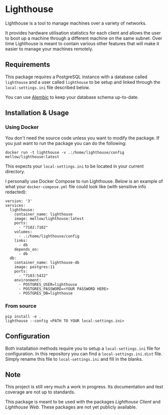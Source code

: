 # Lighthouse
Lighthouse is a tool to manage machines over a variety of networks.

It provides hardware utilisation statistics for each client and allows the user to boot up a machine through a different machine on the same subnet. Over time Lighthouse is meant to contain various other features that will make it easier to manage your machines remotely.

## Requirements
This package requires a PostgreSQL instance with a database called `lighthouse` and a user called `lighthouse` to be setup and linked through the `local-settings.ini` file described below.

You can use [Alembic](https://alembic.sqlalchemy.org/en/latest/) to keep your database schema up-to-date.

## Installation & Usage

### Using Docker
You don't need the source code unless you want to modify the package. If you just want to run the package you can do the following:
```
docker run -t lighthouse -v .:/home/lighthouse/config mellow/lighthouse:latest
```

This expects your `local-settings.ini` to be located in your current directory.

I personally use Docker Compose to run Lighthouse. Below is an example of what your `docker-compose.yml` file could look like (with sensitive info redacted):
```
version: '3'
services:
  lighthouse:
    container_name: lighthouse
    image: mellow/lighthouse:latest
    ports:
      - "7102:7102"
    volumes:
      - .:/home/lighthouse/config
    links:
      - db
    depends_on:
      - db
  db:
    container_name: lighthouse-db
    image: postgres:11
    ports:
      - "7103:5432"
    environment:
      - POSTGRES_USER=lighthouse
      - POSTGRES_PASSWORD=<YOUR PASSWORD HERE>
      - POSTGRES_DB=lighthouse
```

### From source
```
pip install -e .
lighthouse --config <PATH TO YOUR local-settings.ini> 
```

## Configuration
Both installation methods require you to setup a `local-settings.ini` file for configuration. In this repository you can find a `local-settings.ini.dist` file. Simply rename this file to `local-settings.ini` and fill in the blanks.

## Note
This project is still very much a work in progress. Its documentation and test coverage are not up to standards.

This package is meant to be used with the packages _Lighthouse Client_ and _Lighthouse Web_. These packages are not yet publicly available.
